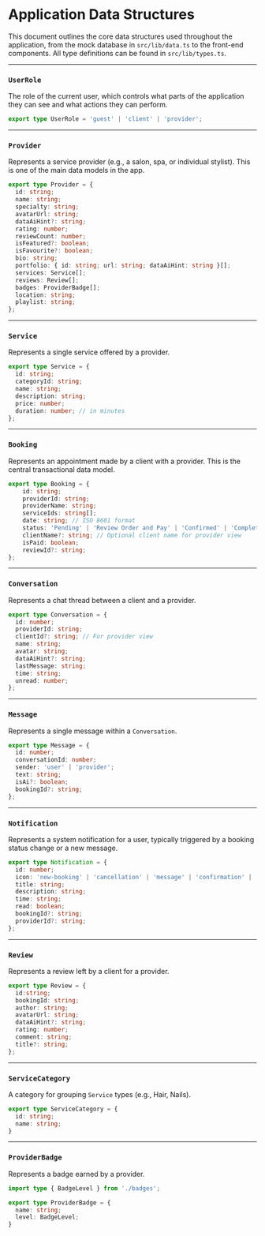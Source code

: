 # Application Data Structures

This document outlines the core data structures used throughout the application, from the mock database in `src/lib/data.ts` to the front-end components. All type definitions can be found in `src/lib/types.ts`.

---

### `UserRole`
The role of the current user, which controls what parts of the application they can see and what actions they can perform.

```typescript
export type UserRole = 'guest' | 'client' | 'provider';
```

---

### `Provider`
Represents a service provider (e.g., a salon, spa, or individual stylist). This is one of the main data models in the app.

```typescript
export type Provider = {
  id: string;
  name: string;
  specialty: string;
  avatarUrl: string;
  dataAiHint?: string;
  rating: number;
  reviewCount: number;
  isFeatured?: boolean;
  isFavourite?: boolean;
  bio: string;
  portfolio: { id: string; url: string; dataAiHint: string }[];
  services: Service[];
  reviews: Review[];
  badges: ProviderBadge[];
  location: string;
  playlist: string;
};
```

---

### `Service`
Represents a single service offered by a provider.

```typescript
export type Service = {
  id: string;
  categoryId: string;
  name: string;
  description: string;
  price: number;
  duration: number; // in minutes
};
```

---

### `Booking`
Represents an appointment made by a client with a provider. This is the central transactional data model.

```typescript
export type Booking = {
    id: string;
    providerId: string;
    providerName: string;
    serviceIds: string[];
    date: string; // ISO 8601 format
    status: 'Pending' | 'Review Order and Pay' | 'Confirmed' | 'Completed' | 'Cancelled';
    clientName?: string; // Optional client name for provider view
    isPaid: boolean;
    reviewId?: string;
};
```

---

### `Conversation`
Represents a chat thread between a client and a provider.

```typescript
export type Conversation = {
  id: number;
  providerId: string;
  clientId?: string; // For provider view
  name: string;
  avatar: string;
  dataAiHint?: string;
  lastMessage: string;
  time: string;
  unread: number;
};
```

---

### `Message`
Represents a single message within a `Conversation`.

```typescript
export type Message = {
  id: number;
  conversationId: number;
  sender: 'user' | 'provider';
  text: string;
  isAi?: boolean;
  bookingId?: string;
};
```

---

### `Notification`
Represents a system notification for a user, typically triggered by a booking status change or a new message.

```typescript
export type Notification = {
  id: number;
  icon: 'new-booking' | 'cancellation' | 'message' | 'confirmation' | 'payment' | 'review';
  title: string;
  description: string;
  time: string;
  read: boolean;
  bookingId?: string;
  providerId?: string;
};
```

---

### `Review`
Represents a review left by a client for a provider.

```typescript
export type Review = {
  id:string;
  bookingId: string;
  author: string;
  avatarUrl: string;
  dataAiHint?: string;
  rating: number;
  comment: string;
  title?: string;
};
```

---

### `ServiceCategory`
A category for grouping `Service` types (e.g., Hair, Nails).

```typescript
export type ServiceCategory = {
  id: string;
  name: string;
}
```

---

### `ProviderBadge`
Represents a badge earned by a provider.

```typescript
import type { BadgeLevel } from './badges';

export type ProviderBadge = {
  name: string;
  level: BadgeLevel;
}
```
